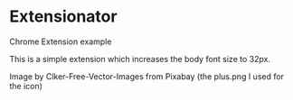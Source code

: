 # Extensionator
Chrome Extension example

This is a simple extension which increases the body font size to 32px. 

Image by Clker-Free-Vector-Images from Pixabay (the plus.png I used for the icon)  
